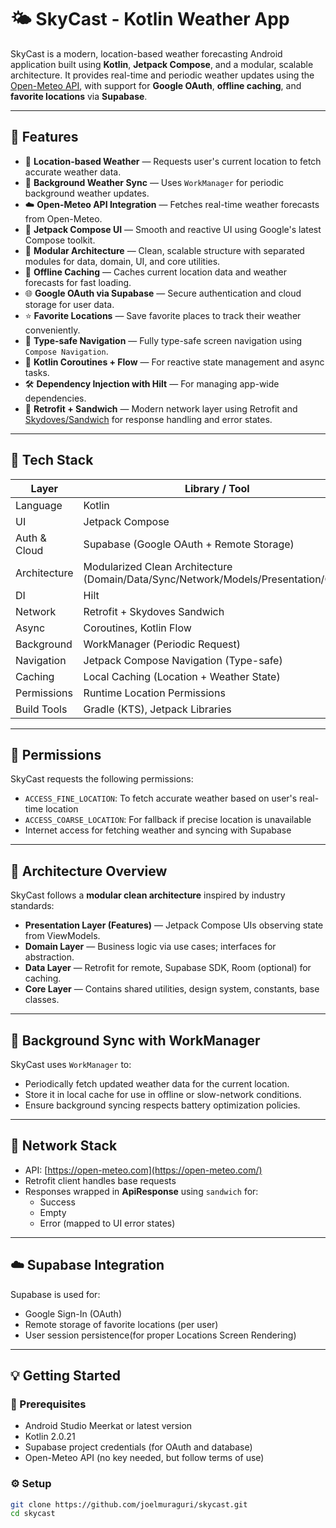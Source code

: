 # 🌤️ SkyCast - Kotlin Weather App

SkyCast is a modern, location-based weather forecasting Android application built using **Kotlin**, **Jetpack Compose**, and a modular, scalable architecture. It provides real-time and periodic weather updates using the [Open-Meteo API](https://open-meteo.com/), with support for **Google OAuth**, **offline caching**, and **favorite locations** via **Supabase**.

---

## 🚀 Features

- 📍 **Location-based Weather** — Requests user's current location to fetch accurate weather data.
- 🔄 **Background Weather Sync** — Uses `WorkManager` for periodic background weather updates.
- ☁️ **Open-Meteo API Integration** — Fetches real-time weather forecasts from Open-Meteo.
- 🧭 **Jetpack Compose UI** — Smooth and reactive UI using Google's latest Compose toolkit.
- 🧱 **Modular Architecture** — Clean, scalable structure with separated modules for data, domain, UI, and core utilities.
- 💾 **Offline Caching** — Caches current location data and weather forecasts for fast loading.
- 🌐 **Google OAuth via Supabase** — Secure authentication and cloud storage for user data.
- ⭐ **Favorite Locations** — Save favorite places to track their weather conveniently.
- 🔐 **Type-safe Navigation** — Fully type-safe screen navigation using `Compose Navigation`.
- 🧪 **Kotlin Coroutines + Flow** — For reactive state management and async tasks.
- 🛠️ **Dependency Injection with Hilt** — For managing app-wide dependencies.
- 🔗 **Retrofit + Sandwich** — Modern network layer using Retrofit and [Skydoves/Sandwich](https://github.com/skydoves/Sandwich) for response handling and error states.


---

## 🧠 Tech Stack

| Layer         | Library / Tool                            |
|---------------|-------------------------------------------|
| Language      | Kotlin                                    |
| UI            | Jetpack Compose                           |
| Auth & Cloud  | Supabase (Google OAuth + Remote Storage)  |
| Architecture  | Modularized Clean Architecture (Domain/Data/Sync/Network/Models/Presentation/Core) |
| DI            | Hilt                                      |
| Network       | Retrofit + Skydoves Sandwich              |
| Async         | Coroutines, Kotlin Flow                   |
| Background    | WorkManager (Periodic Request)            |
| Navigation    | Jetpack Compose Navigation (Type-safe)    |
| Caching       | Local Caching (Location + Weather State)  |
| Permissions   | Runtime Location Permissions              |
| Build Tools   | Gradle (KTS), Jetpack Libraries           |

---

## 🔐 Permissions

SkyCast requests the following permissions:

- `ACCESS_FINE_LOCATION`: To fetch accurate weather based on user's real-time location
- `ACCESS_COARSE_LOCATION`: For fallback if precise location is unavailable
- Internet access for fetching weather and syncing with Supabase

---

## 🧪 Architecture Overview

SkyCast follows a **modular clean architecture** inspired by industry standards:

- **Presentation Layer (Features)** — Jetpack Compose UIs observing state from ViewModels.
- **Domain Layer** — Business logic via use cases; interfaces for abstraction.
- **Data Layer** — Retrofit for remote, Supabase SDK, Room (optional) for caching.
- **Core Layer** — Contains shared utilities, design system, constants, base classes.

---

## 🔁 Background Sync with WorkManager

SkyCast uses `WorkManager` to:
- Periodically fetch updated weather data for the current location.
- Store it in local cache for use in offline or slow-network conditions.
- Ensure background syncing respects battery optimization policies.

---

## 🧩 Network Stack

- API: [https://open-meteo.com](https://open-meteo.com/)
- Retrofit client handles base requests
- Responses wrapped in **ApiResponse** using `sandwich` for:
  - Success
  - Empty
  - Error (mapped to UI error states)

---

## ☁️ Supabase Integration

Supabase is used for:
- Google Sign-In (OAuth)
- Remote storage of favorite locations (per user)
- User session persistence(for proper Locations Screen Rendering)

---

## 💡 Getting Started

### 🔨 Prerequisites
- Android Studio Meerkat or latest version
- Kotlin 2.0.21
- Supabase project credentials (for OAuth and database)
- Open-Meteo API (no key needed, but follow terms of use)

### ⚙️ Setup

```bash
git clone https://github.com/joelmuraguri/skycast.git
cd skycast

